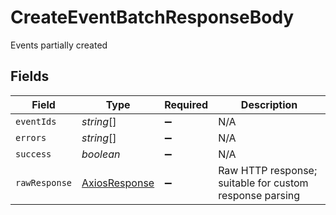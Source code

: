 # CreateEventBatchResponseBody

Events partially created


## Fields

| Field                                                   | Type                                                    | Required                                                | Description                                             |
| ------------------------------------------------------- | ------------------------------------------------------- | ------------------------------------------------------- | ------------------------------------------------------- |
| `eventIds`                                              | *string*[]                                              | :heavy_minus_sign:                                      | N/A                                                     |
| `errors`                                                | *string*[]                                              | :heavy_minus_sign:                                      | N/A                                                     |
| `success`                                               | *boolean*                                               | :heavy_minus_sign:                                      | N/A                                                     |
| `rawResponse`                                           | [AxiosResponse](https://axios-http.com/docs/res_schema) | :heavy_minus_sign:                                      | Raw HTTP response; suitable for custom response parsing |